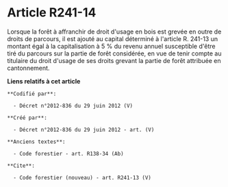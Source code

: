 # Article R241-14

Lorsque la forêt à affranchir de droit d'usage en bois est grevée en outre de droits de parcours, il est ajouté au capital
déterminé à l'article R. 241-13 un montant égal à la capitalisation à 5 % du revenu annuel susceptible d'être tiré du
parcours sur la partie de forêt considérée, en vue de tenir compte au titulaire du droit d'usage de ses droits grevant la
partie de forêt attribuée en cantonnement.

**Liens relatifs à cet article**

	**Codifié par**:

	  - Décret n°2012-836 du 29 juin 2012 (V)

	**Créé par**:

	  - Décret n°2012-836 du 29 juin 2012 - art. (V)

	**Anciens textes**:

	  - Code forestier - art. R138-34 (Ab)

	**Cite**:

	  - Code forestier (nouveau) - art. R241-13 (V)
